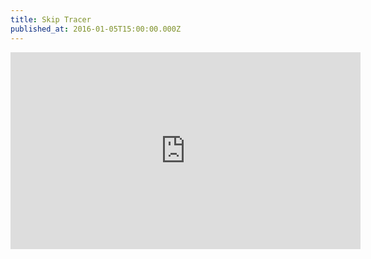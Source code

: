 ```yaml
---
title: Skip Tracer
published_at: 2016-01-05T15:00:00.000Z
---
```


<iframe width="560" height="315" src="https://www.youtube-nocookie.com/embed/2hGMr-cxUzQ" title="YouTube video player" frameborder="0" allow="accelerometer; autoplay; clipboard-write; encrypted-media; gyroscope; picture-in-picture; web-share" allowfullscreen></iframe>
